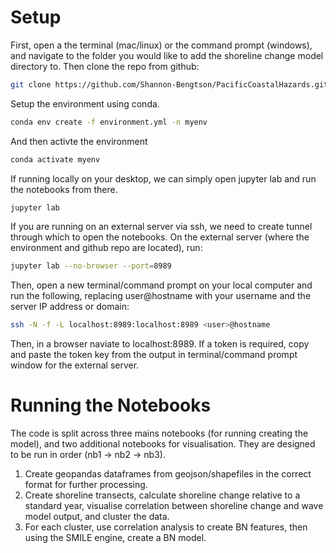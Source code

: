 # Setup

First, open a the terminal (mac/linux) or the command prompt (windows), and navigate to the folder you would like to add the shoreline change model directory to. Then clone the repo from github:

```sh
git clone https://github.com/Shannon-Bengtson/PacificCoastalHazards.git
```

Setup the environment using conda.

```sh
conda env create -f environment.yml -n myenv
```

And then activte the environment

```sh
conda activate myenv
```

If running locally on your desktop, we can simply open jupyter lab and run the notebooks from there.

```sh
jupyter lab
```

If you are running on an external server via ssh, we need to create tunnel through which to open the notebooks. On the external server (where the environment and github repo are located), run:

```sh
jupyter lab --no-browser --port=8989
```

Then, open a new terminal/command prompt on your local computer and run the following, replacing user@hostname with your username and the server IP address or domain:

```sh
ssh -N -f -L localhost:8989:localhost:8989 <user>@hostname
```

Then, in a browser naviate to localhost:8989. If a token is required, copy and paste the token key from the output in terminal/command prompt window for the external server.

# Running the Notebooks

The code is split across three mains notebooks (for running creating the model), and two additional notebooks for visualisation. They are designed to be run in order (nb1 -> nb2 -> nb3).

1. Create geopandas dataframes from geojson/shapefiles in the correct format for further processing.
2. Create shoreline transects, calculate shoreline change relative to a standard year, visualise correlation between shoreline change and wave model output, and cluster the data.
3. For each cluster, use correlation analysis to create BN features, then using the SMILE engine, create a BN model.